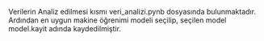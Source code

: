 Verilerin Analiz edilmesi kısmı veri_analizi.pynb dosyasında bulunmaktadır. Ardından en uygun makine öğrenimi modeli seçilip, seçilen model model.kayit adında kaydedilmiştir.
